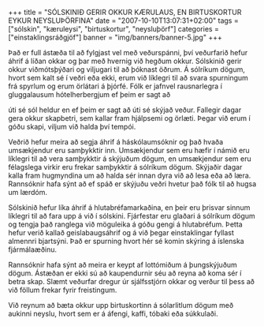 +++
title = "SÓLSKINIÐ GERIR OKKUR KÆRULAUS, EN BIRTUSKORTUR EYKUR NEYSLUÞÖRFINA"
date = "2007-10-10T13:07:31+02:00"
tags = ["sólskin", "kæruleysi", "birtuskortur", "neysluþörf"]
categories = ["einstaklingsráðgjöf"]
banner = "img/banners/banner-5.jpg"
+++

Það er full ástæða til að fylgjast vel með veðurspánni, því veðurfarið hefur áhrif á líðan okkar og þar með hvernig við hegðum okkur.
Sólskinið gerir okkur viðmótsþýðari og viljugari til að þóknast öðrum. Á sólríkum dögum, hvort sem kalt sé í veðri eða ekki, erum við líklegri til að svara spurningum frá spyrlum og erum örlátari á þjórfé. Fólk er jafnvel rausnarlegra í gluggalausum hótelherbergjum ef þeim er sagt að

úti sé sól heldur en ef þeim er sagt að úti sé skýjað veður. Fallegir dagar gera okkur skapbetri, sem kallar fram hjálpsemi og örlæti. Þegar við erum í góðu skapi, viljum við halda því tempói.

Veðrið hefur meira að segja áhrif á háskólaumsóknir og það hvaða umsækjendur eru samþykktir inn. Umsækjendur sem eru hæfir í námið eru líklegri til að vera samþykktir á skýjuðum dögum, en umsækjendur sem eru félagslega virkir eru frekar samþykktir á sólríkum dögum. Skýjaðir dagar kalla fram hugmyndina um að halda sér innan dyra við að lesa eða að læra. Rannsóknir hafa sýnt að ef spáð er skýjuðu veðri hvetur það fólk til að hugsa um lærdóm.

Sólskinið hefur líka áhrif á hlutabréfamarkaðina, en þeir eru þrisvar sinnum líklegri til að fara upp á við í sólskini. Fjárfestar eru glaðari á sólríkum dögum og tengja það ranglega við möguleika á góðu gengi á hlutabréfum. Þetta hefur verið kallað geislabaugsáhrif og á við þegar einstaklingar fyllast almennri bjartsýni. Það er spurning hvort hér sé komin skýring á íslenska fjármálaæðinu.

Rannsóknir hafa sýnt að meira er keypt af lottómiðum á þungskýjuðum dögum. Ástæðan er ekki sú að kaupendurnir séu að reyna að koma sér í betra skap. Slæmt veðurfar dregur úr sjálfsstjórn okkar og verður til þess að við föllum frekar fyrir freistingum.

Við reynum að bæta okkur upp birtuskortinn á sólarlitlum dögum með aukinni neyslu, hvort sem er á áfengi, kaffi, tóbaki eða súkkulaði.
